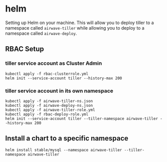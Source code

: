 # helm
 Setting up Helm on your machine. This will allow you to deploy tiller to a namespace called `airwave-tiller`
 while allowing you to deploy to a namespace called `airwave-deploy`.

## RBAC Setup
### tiller service account as Cluster Admin
```
kubectl apply -f rbac-clusterrole.yml
helm init --service-account tiller --history-max 200
```

### tiller service account in its own namespace
```
kubectl apply -f airwave-tiller-ns.json
kubectl apply -f airwave-deploy-ns.json
kubectl apply -f airwave-tiller-role.yml
kubectl apply -f rbac-deploy-role.yml
helm init --service-account tiller --tiller-namespace airwave-tiller --history-max 200
```

## Install a chart to a specific namespace
```
helm install stable/mysql --namespace airwave-tiller --tiller-namespace airwave-tiller
```